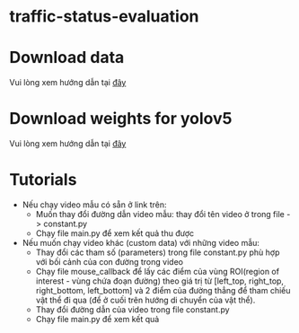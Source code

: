 # traffic-status-evaluation

# Download data
Vui lòng xem hướng dẫn tại [đây](https://github.com/manhcuong02/traffic-status-evaluation/blob/main/data/videos/Readme.md)

# Download weights for yolov5
Vui lòng xem hướng dẫn tại [đây](https://github.com/manhcuong02/traffic-status-evaluation/blob/main/weights/Readme.md)

# Tutorials
- Nếu chạy video mẫu có sẵn ở link trên:
  - Muốn thay đổi đường dẫn video mẫu: thay đổi tên video ở trong file  -> constant.py
  - Chạy file main.py để xem kết quả thu được
- Nếu muốn chạy video khác (custom data) với những video mẫu:
  - Thay đổi các tham số (parameters) trong file constant.py phù hợp với bối cảnh của con đường trong video
  - Chạy file mouse_callback để lấy các điểm của vùng ROI(region of interest - vùng chứa đoạn đường) theo giá trị từ [left_top, right_top, right_bottom, left_bottom] và 2 điểm của đường thẳng để tham chiếu vật thể đi qua (để ở cuối trên hướng di chuyển của vật thể).
  - Thay đổi đường dẫn của video trong file constant.py
  - Chạy file main.py để xem kết quả
     
